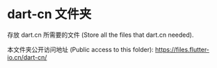 # dart-cn 文件夹

存放 dart.cn 所需要的文件 (Store all the files that dart.cn needed).

本文件夹公开访问地址 (Public access to this folder): https://files.flutter-io.cn/dart-cn/